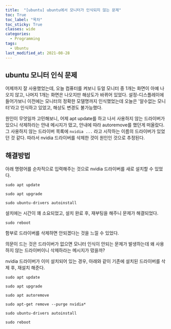 ```yaml
---
title:  "[ubuntu] ubuntu에서 모니터가 인식되지 않는 문제"
toc: True
toc_label: "목차"
toc_sticky: True
classes: wide
categories:
  - Programming
tags:
  - Ubuntu
last_modified_at: 2021-08-28
---
```


## ubuntu 모니터 인식 문제

어제까지 잘 사용했었는데, 오늘 컴퓨터를 켜보니 듀얼 모니터 중 1개는 화면이 아예 나오지 않고, 나머지 1개는 화면은 나오지만 해상도가 바뀌어 있었다. 설정-디스플레이에 들어가보니 이전에는 모니터의 정확한 모델명까지 인식했었는데 오늘은 '알수없는 모니터'라고 인식하고 있었고, 해상도 변경도 불가능했다.

원인이 무엇일까 고민해보니, 어제 apt update를 하고 나서 사용하지 않는 드라이버가 있으니 삭제하라는 안내 메시지가 떴고, 안내에 따라 autoremove를 했던게 떠올랐다. 그 사용하지 않는 드라이버 목록에 `nvidia ...` 라고 시작하는 이름의 드라이버가 있었던 것 같다. 따라서 nvidia 드라이버를 삭제한 것이 원인인 것으로 추정된다.

## 해결방법

아래 명령어를 순차적으로 입력해주는 것으로 nvidia 드라이버를 새로 설치할 수 있었다.

```
sudo apt update

sudo apt upgrade

sudo ubuntu-drivers autoinstall
```

설치에는 시간이 꽤 소요되었고, 설치 완료 후, 재부팅을 해주니 문제가 해결되었다.

```
sudo reboot
```

함부로 드라이버를 삭제하면 안되겠다는 것을 느낄 수 있었다. 

의문이 드는 것은 드라이버가 없으면 모니터 인식이 안되는 문제가 발생하는데 왜 사용하지 않는 드라이버이니 삭제하라는 메시지가 떴을까?

nvidia 드라이버가 이미 설치되어 있는 경우, 아래와 같이 기존에 설치된 드라이버를 삭제 후, 재설치 해준다.

```
sudo apt update

sudo apt upgrade

sudo apt autoremove

sudo apt-get remove --purge nvidia*

sudo ubuntu-drivers autoinstall

sudo reboot
```
